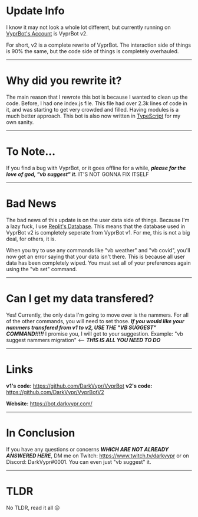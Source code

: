 # Update Info

I know it may not look a whole lot different, but currently running on [VyprBot's Account](https://www.twitch.tv/vyprbot) is VyprBot v2.

For short, v2 is a complete rewrite of VyprBot. The interaction side of things is 90% the same, but the code side of things is completely overhauled.

---

# Why did you rewrite it?

The main reason that I rewrote this bot is because I wanted to clean up the code. Before, I had one index.js file. This file had over 2.3k lines of code in it, and was starting to get very crowded and filled. Having modules is a much better approach. This bot is also now written in [TypeScript](https://www.typescriptlang.org/) for my own sanity.

---

# To Note...

If you find a bug with VyprBot, or it goes offline for a while, ***please for the love of god, "vb suggest" it.*** IT'S NOT GONNA FIX ITSELF

---

# Bad News

The bad news of this update is on the user data side of things. Because I'm a lazy fuck, I use [Replit's Database](https://docs.replit.com/hosting/database-faq). This means that the database used in VyprBot v2 is completely seperate from VyprBot v1. For me, this is not a big deal, for others, it is.

When you try to use any commands like "vb weather" and "vb covid", you'll now get an error saying that your data isn't there. This is because all user data has been completely wiped. You must set all of your preferences again using the "vb set" command.

---

# Can I get my data transfered?

Yes! Currently, the only data I'm going to move over is the nammers. For all of the other commands, you will need to set those. ***If you would like your nammers transfered from v1 to v2, USE THE "VB SUGGEST" COMMAND!!!!!*** I promise you, I will get to your suggestion. Example: "vb suggest nammers migration" <-- ***THIS IS ALL YOU NEED TO DO***

---

# Links

**v1's code:** <https://github.com/DarkVypr/VyprBot>
**v2's code:** <https://github.com/DarkVypr/VyprBotV2>

**Website:** <https://bot.darkvypr.com/>

---

# In Conclusion

If you have any questions or concerns ***WHICH ARE NOT ALREADY ANSWERED HERE***, DM me on Twitch: <https://www.twitch.tv/darkvypr> or on Discord: DarkVypr#0001. You can even just "vb suggest" it.

---

# TLDR

No TLDR, read it all 😐
